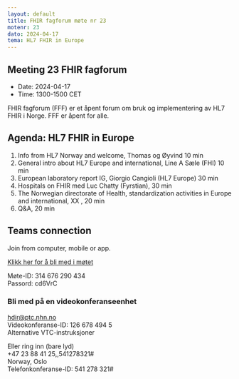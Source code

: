 ```yaml
---
layout: default
title: FHIR fagforum møte nr 23
motenr: 23
dato: 2024-04-17
tema: HL7 FHIR in Europe
---
```


## Meeting 23 FHIR fagforum

* Date: 2024-04-17  
* Time: 1300-1500 CET

FHIR fagforum (FFF) er et åpent forum om bruk og implementering av HL7 FHIR i Norge. FFF er åpent for alle.

## Agenda: HL7 FHIR in Europe  

1. Info from HL7 Norway and welcome, Thomas og Øyvind 10 min  
1. General intro about HL7 Europe and international, Line A Sæle (FHI) 10 min  
1. European laboratory report IG, Giorgio Cangioli (HL7 Europe) 30 min  
1. Hospitals on FHIR med Luc Chatty (Fyrstian), 30 min  
1. The Norwegian directorate of Health, standardization activities in Europe and international, XX , 20 min  
1. Q&A, 20 min

## Teams connection

Join from computer, mobile or app.  

[Klikk her for å bli med i møtet](https://teams.microsoft.com/l/meetup-join/19%3ameeting_MzI2MDRkZDgtMmJhYS00MDM0LWEyN2ItZDMzNTIwZTY0MGZm%40thread.v2/0?context=%7b%22Tid%22%3a%226ba1bd5c-750f-4ad6-aba3-0f95585bc21f%22%2c%22Oid%22%3a%22abb18bf9-9a86-4188-b2d2-7e430cb2f4b5%22%7d)  

Møte-ID: 314 676 290 434  
Passord: cd6VrC  

### Bli med på en videokonferanseenhet  

[hdir@ptc.nhn.no](hdir@ptc.nhn.no)  
Videokonferanse-ID: 126 678 494 5  
Alternative VTC-instruksjoner  

Eller ring inn (bare lyd)  
+47 23 88 41 25,,541278321#  
Norway, Oslo  
Telefonkonferanse-ID: 541 278 321#  
